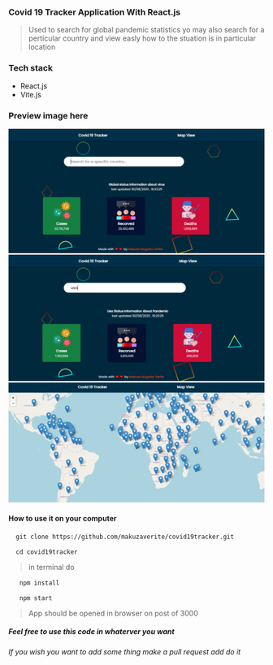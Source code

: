 ### Covid 19 Tracker Application With React.js

> Used to search for global pandemic statistics yo may also search for a perticular country and view easly how to the stuation is in particular location


### Tech stack

- React.js 
- Vite.js

### Preview image here

![Preview 1](./screenshots/1.png)
![Preview 2](./screenshots/2.PNG)
![Preview 3](./screenshots/3.PNG)



#### How to use it on your computer

```git
  git clone https://github.com/makuzaverite/covid19tracker.git
```

```git
  cd covid19tracker
```

> in terminal do

```git
   npm install
```

```git
   npm start
```

> App should be opened in browser on post of 3000

##### Feel free to use this code in whaterver you want

###### If you wish you want to add some thing make a pull request add do it
